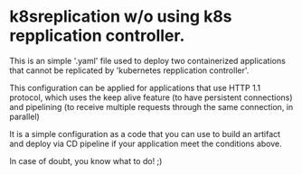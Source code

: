 # k8sreplication w/o using k8s repplication controller.
This is an simple '.yaml' file used to deploy two containerized applications that cannot be replicated by 'kubernetes repplication controller'. 

This configuration can be applied for applications that use HTTP 1.1 protocol, which uses the keep alive feature (to have persistent connections) and pipelining (to receive multiple requests through the same connection, in parallel)

It is a simple configuration as a code that you can use to build an artifact and deploy via CD pipeline if your application meet the conditions above. 

In case of doubt, you know what to do! ;)
